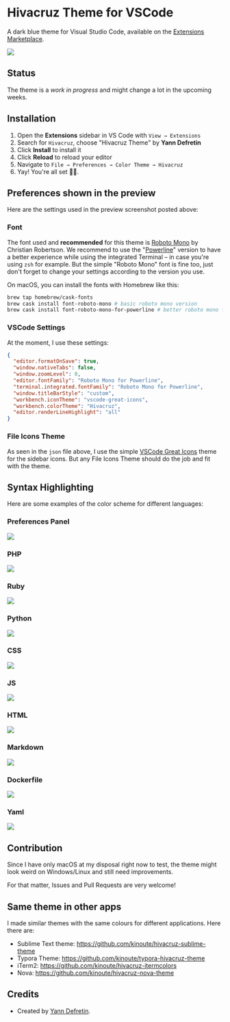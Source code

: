 # Hivacruz Theme for VSCode

A dark blue theme for Visual Studio Code, available on the [Extensions Marketplace](https://marketplace.visualstudio.com/items?itemName=kinoute.hivacruz-theme).

![](images/preview.png)

## Status

The theme is a _work in progress_ and might change a lot in the upcoming weeks.

## Installation

1. Open the **Extensions** sidebar in VS Code with `View → Extensions`
2. Search for `Hivacruz`, choose "Hivacruz Theme" by **Yann Defretin**
3. Click **Install** to install it
4. Click **Reload** to reload your editor
5. Navigate to `File → Preferences → Color Theme → Hivacruz`
6. Yay! You're all set 🎉🎉.

## Preferences shown in the preview

Here are the settings used in the preview screenshot posted above:

### Font

The font used and **recommended** for this theme is [Roboto Mono](https://fonts.google.com/specimen/Roboto+Mono) by Christian Robertson. We recommend to use the "[Powerline](https://github.com/powerline/fonts/tree/master/RobotoMono)" version to have a better experience while using the integrated Terminal – in case you're using `zsh` for example. But the simple "Roboto Mono" font is fine too, just don't forget to change your settings according to the version you use.

On macOS, you can install the fonts with Homebrew like this:

```bash
brew tap homebrew/cask-fonts
brew cask install font-roboto-mono # basic roboto mono version
brew cask install font-roboto-mono-for-powerline # better roboto mono for terminal
```

### VSCode Settings

At the moment, I use these settings:

```json
{
  "editor.formatOnSave": true,
  "window.nativeTabs": false,
  "window.zoomLevel": 0,
  "editor.fontFamily": "Roboto Mono for Powerline",
  "terminal.integrated.fontFamily": "Roboto Mono for Powerline",
  "window.titleBarStyle": "custom",
  "workbench.iconTheme": "vscode-great-icons",
  "workbench.colorTheme": "Hivacruz",
  "editor.renderLineHighlight": "all"
}
```

### File Icons Theme

As seen in the `json` file above, I use the simple [VSCode Great Icons](https://marketplace.visualstudio.com/items?itemName=emmanuelbeziat.vscode-great-icons) theme for the sidebar icons. But any File Icons Theme should do the job and fit with the theme.

## Syntax Highlighting

Here are some examples of the color scheme for different languages:

### Preferences Panel

![](images/preferences.png)

### PHP

![](images/php.png)

### Ruby

![](images/ruby.png)

### Python

![](images/python.png)

### CSS

![](images/css.png)

### JS

![](images/js.png)

### HTML

![](images/html.png)

### Markdown

![](images/markdown.png)

### Dockerfile

![](images/dockerfile.png)

### Yaml

![](images/yaml.png)

## Contribution

Since I have only macOS at my disposal right now to test, the theme might look weird on Windows/Linux and still need improvements.

For that matter, Issues and Pull Requests are very welcome!

## Same theme in other apps

I made similar themes with the same colours for different applications. Here there are:

- Sublime Text theme: https://github.com/kinoute/hivacruz-sublime-theme
- Typora Theme: https://github.com/kinoute/typora-hivacruz-theme
- iTerm2: https://github.com/kinoute/hivacruz-itermcolors
- Nova: https://github.com/kinoute/hivacruz-nova-theme

## Credits

- Created by [Yann Defretin](https://github.com/kinoute).
